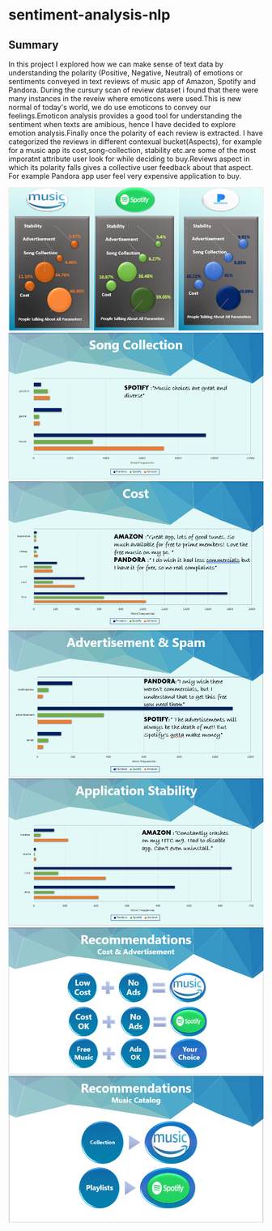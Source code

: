 # sentiment-analysis-nlp
## Summary
In this project I explored how we can make sense of text data by understanding the polarity (Positive, Negative, Neutral)
of emotions or sentiments conveyed in text reviews of music app of Amazon, Spotify and Pandora. During the cursury scan of review dataset i found that there were many instances in the reveiw where emoticons were used.This is new normal of today's world, we do use emoticons to convey our feelings.Emoticon analysis provides a good tool for understanding the sentiment when texts are amibious, hence I have decided to explore emotion analysis.Finally once the polarity of each review is extracted. I have categorized the reviews in different contexual bucket(Aspects), for example for a music app its cost,song-collection, stability etc.are some of the most imporatnt attribute user look for while deciding to buy.Reviews aspect in which its polarity falls gives a collective user feedback about that aspect. For example Pandora app user feel very expensive application to buy. 

<img src="https://github.com/AgrawalVandana/sentiment-analysis/blob/master/media/music_app_summary1.PNG">
<img src="https://github.com/AgrawalVandana/sentiment-analysis/blob/master/media/music_app_summary2.PNG">
<img src="https://github.com/AgrawalVandana/sentiment-analysis/blob/master/media/music_app_summary3.PNG">
<img src="https://github.com/AgrawalVandana/sentiment-analysis/blob/master/media/music_app_summary4.PNG">
<img src="https://github.com/AgrawalVandana/sentiment-analysis/blob/master/media/music_app_summary5.PNG">
<img src="https://github.com/AgrawalVandana/sentiment-analysis/blob/master/media/music_app_summary6.PNG">
<img src="https://github.com/AgrawalVandana/sentiment-analysis/blob/master/media/music_app_summary7.PNG">
